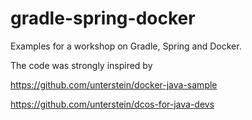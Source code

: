 # gradle-spring-docker

Examples for a workshop on Gradle, Spring and Docker.

The code was strongly inspired by

https://github.com/unterstein/docker-java-sample

https://github.com/unterstein/dcos-for-java-devs


